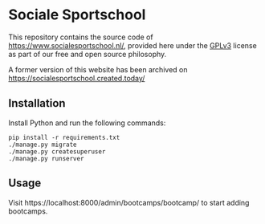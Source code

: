 # Sociale Sportschool

This repository contains the source code of
https://www.socialesportschool.nl/, provided here under the
[GPLv3](LICENSE) license as part of our free and open source
philosophy.

A former version of this website has been archived on
https://socialesportschool.created.today/

## Installation

Install Python and run the following commands:

    pip install -r requirements.txt
    ./manage.py migrate
    ./manage.py createsuperuser
    ./manage.py runserver

## Usage

Visit https://localhost:8000/admin/bootcamps/bootcamp/ to start adding
bootcamps.
